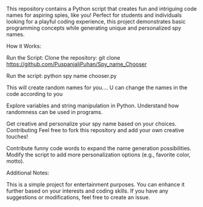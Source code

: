 This repository contains a Python script that creates fun and intriguing code names for aspiring spies, like you! Perfect for students and individuals looking for a playful coding experience, this project demonstrates basic programming concepts while generating unique and personalized spy names.

How it Works:

Run the Script:
Clone the repository: git clone https://github.com/PuspanjaliPuhan/Spy_name_Chooser

Run the script: python spy name chooser.py

This will create random names for you....
U can change the names in the code according to you

Explore variables and string manipulation in Python.
Understand how randomness can be used in programs.

Get creative and personalize your spy name based on your choices.
Contributing
Feel free to fork this repository and add your own creative touches!

Contribute funny code words to expand the name generation possibilities.
Modify the script to add more personalization options (e.g., favorite color, motto).

Additional Notes:

This is a simple project for entertainment purposes.
You can enhance it further based on your interests and coding skills.
If you have any suggestions or modifications, feel free to create an issue.
